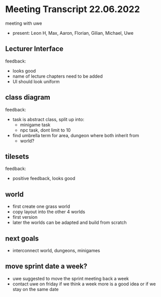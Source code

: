 # Meeting Transcript 22.06.2022

meeting with uwe

- present: Leon H, Max, Aaron, Florian, Gilian, Michael, Uwe

## Lecturer Interface

feedback:

- looks good
- name of lecture chapters need to be added
- UI should look uniform

## class diagram

feedback:

- task is abstract class, split up into:
  - minigame task
  - npc task, dont limit to 10  
- find umbrella term for area, dungeon where both inherit from
  - world?

## tilesets

feedback:

- positive feedback, looks good

## world

- first create one grass world
- copy layout into the other 4 worlds
- first version
- later the worlds can be adapted and build from scratch

## next goals

- interconnect world, dungeons, minigames

## move sprint date a week?

- uwe suggested to move the sprint meeting back a week
- contact uwe on friday if we think a week more is a good idea or if we stay on the same date

